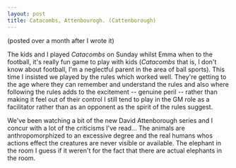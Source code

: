 ```yaml
---
layout: post
title: Catacombs, Attenbourogh. (Cattenborough)
---
```


(posted over a month after I wrote it)

The kids and I played _Catacombs_ on Sunday whilst Emma when to the football, it's really fun game to play with kids (_Catacombs_ that is, I don't know about football, I'm a neglectful parent in the area of ball sports). This time I insisted we played by the rules which worked well. They're getting to the age where they can remember and understand the rules and also where following the rules adds to the excitement -- genuine peril -- rather than making it feel out of their control I still tend to play in the GM role as a facilitator rather than as an opponent as the spirit of the rules suggest.

We've been watching a bit of the new David Attenborough series and I concur with a lot of the criticisms I've read... The animals are anthropomorphized to an excessive degree and the real humans whos actions effect the creatures are never visible or available. The elephant in the room I guess if it weren't for the fact that there are actual elephants in the room.